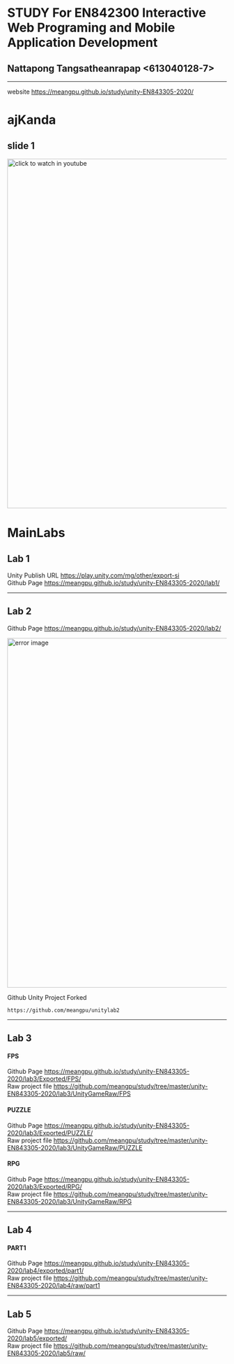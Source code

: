 # STUDY For EN842300 Interactive Web Programing and Mobile Application Development
## Nattapong Tangsatheanrapap <613040128-7>  
****************************************************
website <https://meangpu.github.io/study/unity-EN843305-2020/>  
# **ajKanda**  
## **slide 1**  
<p>
   <a href="https://youtu.be/gGpbCCyqbJk"> <img src="https://github.com/meangpu/study/blob/master/unity-EN843305-2020/ajKanda/slide1/video/video.gif" width="800" title="click to watch in youtube"></a> 
</p>




# **MainLabs**  
## **Lab 1**  
Unity Publish URL <https://play.unity.com/mg/other/export-si>  
Github Page <https://meangpu.github.io/study/unity-EN843305-2020/lab1/>  
****************************************************
## **Lab 2**   
Github Page <https://meangpu.github.io/study/unity-EN843305-2020/lab2/>  

<p>
  <img src="https://meangpu.github.io/study/unity-EN843305-2020/lab2/Error.jpg" width="800" title="error image">
</p>

Github Unity Project Forked  
```  
https://github.com/meangpu/unitylab2
```
****************************************************
## **Lab 3**
#### **FPS**  
Github Page <https://meangpu.github.io/study/unity-EN843305-2020/lab3/Exported/FPS/>  
Raw project file <https://github.com/meangpu/study/tree/master/unity-EN843305-2020/lab3/UnityGameRaw/FPS>  
#### **PUZZLE**  
Github Page <https://meangpu.github.io/study/unity-EN843305-2020/lab3/Exported/PUZZLE/>  
Raw project file <https://github.com/meangpu/study/tree/master/unity-EN843305-2020/lab3/UnityGameRaw/PUZZLE>  
#### **RPG**  
Github Page <https://meangpu.github.io/study/unity-EN843305-2020/lab3/Exported/RPG/>  
Raw project file <https://github.com/meangpu/study/tree/master/unity-EN843305-2020/lab3/UnityGameRaw/RPG>  
****************************************************
## **Lab 4**
#### **PART1**  
Github Page <https://meangpu.github.io/study/unity-EN843305-2020/lab4/exported/part1/>  
Raw project file <https://github.com/meangpu/study/tree/master/unity-EN843305-2020/lab4/raw/part1>  
****************************************************
## **Lab 5**
Github Page <https://meangpu.github.io/study/unity-EN843305-2020/lab5/exported/>  
Raw project file <https://github.com/meangpu/study/tree/master/unity-EN843305-2020/lab5/raw/>


